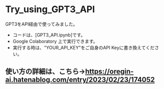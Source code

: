 # Try_using_GPT3_API
GPT3をAPI経由で使ってみました。

- コードは、[GPT3_API.ipynb]です。
- Google Colaboratory 上で実行できます。
- 実行する時は、"YOUR_API_KEY"をご自身のAPI Keyに書き換えてください。 
## 使い方の詳細は、こちら→https://oregin-ai.hatenablog.com/entry/2023/02/23/174052
